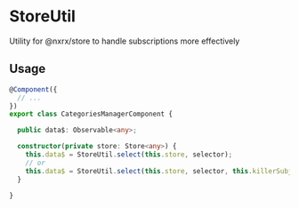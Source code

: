 # StoreUtil

Utility for @nxrx/store to handle subscriptions more effectively

## Usage

```typescript
@Component({
  // ...
})
export class CategoriesManagerComponent {

  public data$: Observable<any>;

  constructor(private store: Store<any>) {
    this.data$ = StoreUtil.select(this.store, selector);
    // or
    this.data$ = StoreUtil.select(this.store, selector, this.killerSubject$);
  }

}
```
